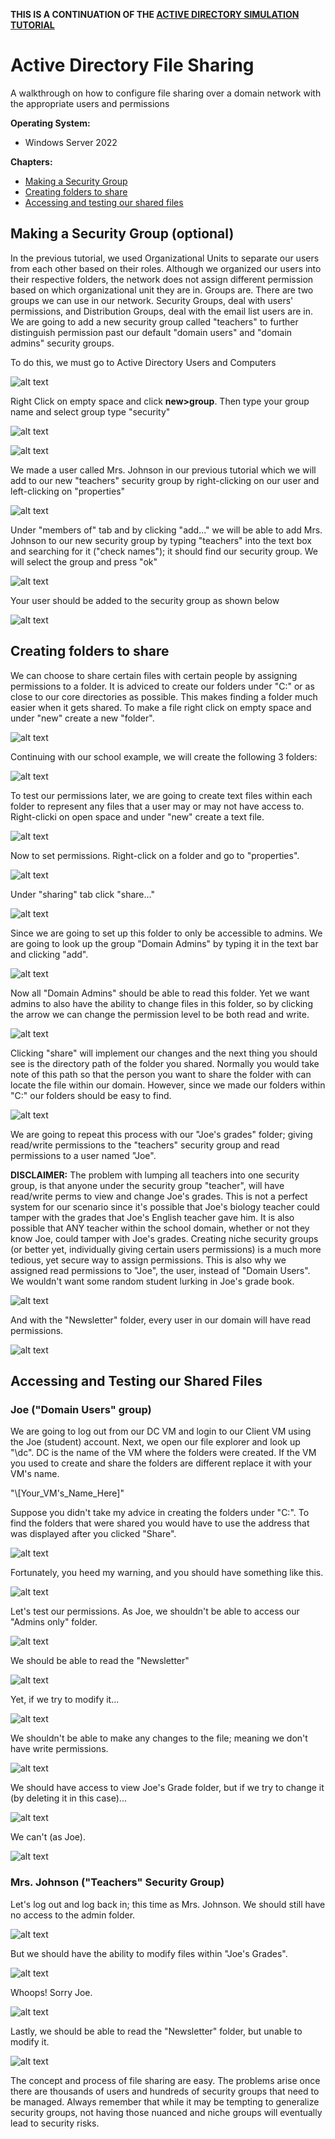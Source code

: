 **THIS IS A CONTINUATION OF THE [ACTIVE DIRECTORY SIMULATION TUTORIAL](https://github.com/Cham0i/AD-creation-Azure)**

# Active Directory File Sharing

A walkthrough on how to configure file sharing over a domain network with the appropriate users and permissions

**Operating System:**
- Windows Server 2022

**Chapters:**
- [Making a Security Group](https://github.com/Cham0i/AD-File-Sharing/edit/main/README.md#making-a-security-group-optional)
- [Creating folders to share](https://github.com/Cham0i/AD-File-Sharing/edit/main/README.md#creating-folders-to-share)
- [Accessing and testing our shared files](https://github.com/Cham0i/AD-File-Sharing/edit/main/README.md#accessing-and-testing-our-shared-files)

## Making a Security Group (optional)

In the previous tutorial, we used Organizational Units to separate our users from each other based on their roles. Although we organized our users into their respective folders, the network does not assign different permission based on which organizational unit they are in. Groups are. There are two groups we can use in our network. Security Groups, deal with users' permissions, and Distribution Groups, deal with the email list users are in. We are going to add a new security group called "teachers" to further distinguish permission past our default "domain users" and "domain admins" security groups.

To do this, we must go to Active Directory Users and Computers

![alt text](https://github.com/Cham0i/AD-File-Sharing/blob/main/Filesharing_pics/1.png)

Right Click on empty space and click **new>group**. Then type your group name and select group type "security"

![alt text](https://github.com/Cham0i/AD-File-Sharing/blob/main/Filesharing_pics/2.png)

![alt text](https://github.com/Cham0i/AD-File-Sharing/blob/main/Filesharing_pics/3.png)

We made a user called Mrs. Johnson in our previous tutorial which we will add to our new "teachers" security group by right-clicking on our user and left-clicking on "properties"

![alt text](https://github.com/Cham0i/AD-File-Sharing/blob/main/Filesharing_pics/4.png)

Under "members of" tab and by clicking "add..." we will be able to add Mrs. Johnson to our new security group by typing "teachers" into the text box and searching for it ("check names"); it should find our security group. We will select the group and press "ok" 

![alt text](https://github.com/Cham0i/AD-File-Sharing/blob/main/Filesharing_pics/5.png)

Your user should be added to the security group as shown below

![alt text](https://github.com/Cham0i/AD-File-Sharing/blob/main/Filesharing_pics/6.png)

## Creating folders to share

We can choose to share certain files with certain people by assigning permissions to a folder. It is adviced to create our folders under "C:" or as close to our core directories as possible. This makes finding a folder much easier when it gets shared. To make a file right click on empty space and under "new" create a new "folder".

![alt text](https://github.com/Cham0i/AD-File-Sharing/blob/main/Filesharing_pics/7.png)

Continuing with our school example, we will create the following 3 folders:

![alt text](https://github.com/Cham0i/AD-File-Sharing/blob/main/Filesharing_pics/8.png)

To test our permissions later, we are going to create text files within each folder to represent any files that a user may or may not have access to. Right-clicki on open space and under "new" create a text file.

![alt text](https://github.com/Cham0i/AD-File-Sharing/blob/main/Filesharing_pics/9.png)

Now to set permissions. Right-click on a folder and go to "properties". 

![alt text](https://github.com/Cham0i/AD-File-Sharing/blob/main/Filesharing_pics/10.png)

Under "sharing" tab click "share..."

![alt text](https://github.com/Cham0i/AD-File-Sharing/blob/main/Filesharing_pics/11.png)

Since we are going to set up this folder to only be accessible to admins. We are going to look up the group "Domain Admins" by typing it in the text bar and clicking "add".

![alt text](https://github.com/Cham0i/AD-File-Sharing/blob/main/Filesharing_pics/12.png)

Now all "Domain Admins" should be able to read this folder. Yet we want admins to also have the ability to change files in this folder, so by clicking the arrow we can change the permission level to be both read and write.

![alt text](https://github.com/Cham0i/AD-File-Sharing/blob/main/Filesharing_pics/13.png)

Clicking "share" will implement our changes and the next thing you should see is the directory path of the folder you shared. Normally you would take note of this path so that the person you want to share the folder with can locate the file within our domain. However, since we made our folders within "C:" our folders should be easy to find. 

![alt text](https://github.com/Cham0i/AD-File-Sharing/blob/main/Filesharing_pics/14.png)

We are going to repeat this process with our "Joe's grades" folder; giving read/write permissions to the "teachers" security group and read permissions to a user named "Joe". 

**DISCLAIMER:** The problem with lumping all teachers into one security group, is that anyone under the security group "teacher", will have read/write perms to view and change Joe's grades. This is not a perfect system for our scenario since it's possible that Joe's biology teacher could tamper with the grades that Joe's English teacher gave him. It is also possible that ANY teacher within the school domain, whether or not they know Joe, could tamper with Joe's grades. Creating niche security groups (or better yet, individually giving certain users permissions) is a much more tedious, yet secure way to assign permissions. This is also why we assigned read permissions to "Joe", the user, instead of "Domain Users". We wouldn't want some random student lurking in Joe's grade book.

![alt text](https://github.com/Cham0i/AD-File-Sharing/blob/main/Filesharing_pics/15.png)

And with the "Newsletter" folder, every user in our domain will have read permissions.

![alt text](https://github.com/Cham0i/AD-File-Sharing/blob/main/Filesharing_pics/16.png)

## Accessing and Testing our Shared Files

### Joe ("Domain Users" group)

We are going to log out from our DC VM and login to our Client VM using the Joe (student) account. Next, we open our file explorer and look up "\\dc". DC is the name of the VM where the folders were created. If the VM you used to create and share the folders are different replace it with your VM's name.

"\\[Your_VM's_Name_Here]"

Suppose you didn't take my advice in creating the folders under "C:". To find the folders that were shared you would have to use the address that was displayed after you clicked "Share".

![alt text](https://github.com/Cham0i/AD-File-Sharing/blob/main/Filesharing_pics/17.png)

Fortunately, you heed my warning, and you should have something like this.

![alt text](https://github.com/Cham0i/AD-File-Sharing/blob/main/Filesharing_pics/18.png)

Let's test our permissions. As Joe, we shouldn't be able to access our "Admins only" folder.

![alt text](https://github.com/Cham0i/AD-File-Sharing/blob/main/Filesharing_pics/19.png)

We should be able to read the "Newsletter"

![alt text](https://github.com/Cham0i/AD-File-Sharing/blob/main/Filesharing_pics/20.png)

Yet, if we try to modify it...

![alt text](https://github.com/Cham0i/AD-File-Sharing/blob/main/Filesharing_pics/21.png)

We shouldn't be able to make any changes to the file; meaning we don't have write permissions.

![alt text](https://github.com/Cham0i/AD-File-Sharing/blob/main/Filesharing_pics/22.png)

We should have access to view Joe's Grade folder, but if we try to change it (by deleting it in this case)...

![alt text](https://github.com/Cham0i/AD-File-Sharing/blob/main/Filesharing_pics/23.png)

We can't (as Joe).

![alt text](https://github.com/Cham0i/AD-File-Sharing/blob/main/Filesharing_pics/24.png)

### Mrs. Johnson ("Teachers" Security Group)

Let's log out and log back in; this time as Mrs. Johnson. We should still have no access to the admin folder.

![alt text](https://github.com/Cham0i/AD-File-Sharing/blob/main/Filesharing_pics/25.png)

But we should have the ability to modify files within "Joe's Grades".

![alt text](https://github.com/Cham0i/AD-File-Sharing/blob/main/Filesharing_pics/26.png)

Whoops! Sorry Joe.

![alt text](https://github.com/Cham0i/AD-File-Sharing/blob/main/Filesharing_pics/27.png)

Lastly, we should be able to read the "Newsletter" folder, but unable to modify it.

![alt text](https://github.com/Cham0i/AD-File-Sharing/blob/main/Filesharing_pics/28.png)

The concept and process of file sharing are easy. The problems arise once there are thousands of users and hundreds of security groups that need to be managed. Always remember that while it may be tempting to generalize security groups, not having those nuanced and niche groups will eventually lead to security risks.

